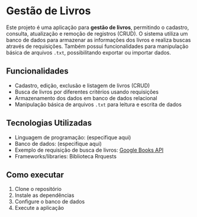 # Gestão de Livros

Este projeto é uma aplicação para **gestão de livros**, permitindo o cadastro, consulta, atualização e remoção de registros (CRUD). O sistema utiliza um banco de dados para armazenar as informações dos livros e realiza buscas através de requisições. Também possui funcionalidades para manipulação básica de arquivos `.txt`, possibilitando exportar ou importar dados.

## Funcionalidades

- Cadastro, edição, exclusão e listagem de livros (CRUD)
- Busca de livros por diferentes critérios usando requisições
- Armazenamento dos dados em banco de dados relacional
- Manipulação básica de arquivos `.txt` para leitura e escrita de dados

## Tecnologias Utilizadas

- Linguagem de programação: (especifique aqui)
- Banco de dados: (especifique aqui)
- Exemplo de requisição de busca de livros: [Google Books API](https://www.googleapis.com/books/v1/volumes?q=python)
- Frameworks/libraries: Biblioteca Rrquests

## Como executar

1. Clone o repositório
2. Instale as dependências
3. Configure o banco de dados
4. Execute a aplicação
